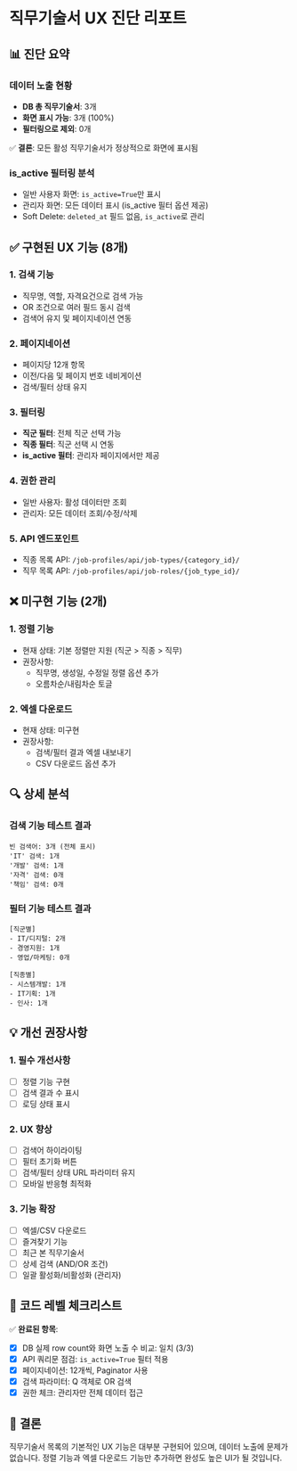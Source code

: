 # 직무기술서 UX 진단 리포트

## 📊 진단 요약

### 데이터 노출 현황
- **DB 총 직무기술서**: 3개
- **화면 표시 가능**: 3개 (100%)
- **필터링으로 제외**: 0개

✅ **결론**: 모든 활성 직무기술서가 정상적으로 화면에 표시됨

### is_active 필터링 분석
- 일반 사용자 화면: `is_active=True`만 표시
- 관리자 화면: 모든 데이터 표시 (is_active 필터 옵션 제공)
- Soft Delete: `deleted_at` 필드 없음, `is_active`로 관리

## ✅ 구현된 UX 기능 (8개)

### 1. 검색 기능
- 직무명, 역할, 자격요건으로 검색 가능
- OR 조건으로 여러 필드 동시 검색
- 검색어 유지 및 페이지네이션 연동

### 2. 페이지네이션
- 페이지당 12개 항목
- 이전/다음 및 페이지 번호 네비게이션
- 검색/필터 상태 유지

### 3. 필터링
- **직군 필터**: 전체 직군 선택 가능
- **직종 필터**: 직군 선택 시 연동
- **is_active 필터**: 관리자 페이지에서만 제공

### 4. 권한 관리
- 일반 사용자: 활성 데이터만 조회
- 관리자: 모든 데이터 조회/수정/삭제

### 5. API 엔드포인트
- 직종 목록 API: `/job-profiles/api/job-types/{category_id}/`
- 직무 목록 API: `/job-profiles/api/job-roles/{job_type_id}/`

## ❌ 미구현 기능 (2개)

### 1. 정렬 기능
- 현재 상태: 기본 정렬만 지원 (직군 > 직종 > 직무)
- 권장사항: 
  - 직무명, 생성일, 수정일 정렬 옵션 추가
  - 오름차순/내림차순 토글

### 2. 엑셀 다운로드
- 현재 상태: 미구현
- 권장사항:
  - 검색/필터 결과 엑셀 내보내기
  - CSV 다운로드 옵션 추가

## 🔍 상세 분석

### 검색 기능 테스트 결과
```
빈 검색어: 3개 (전체 표시)
'IT' 검색: 1개
'개발' 검색: 1개
'자격' 검색: 0개
'책임' 검색: 0개
```

### 필터 기능 테스트 결과
```
[직군별]
- IT/디지털: 2개
- 경영지원: 1개
- 영업/마케팅: 0개

[직종별]
- 시스템개발: 1개
- IT기획: 1개
- 인사: 1개
```

## 💡 개선 권장사항

### 1. 필수 개선사항
- [ ] 정렬 기능 구현
- [ ] 검색 결과 수 표시
- [ ] 로딩 상태 표시

### 2. UX 향상
- [ ] 검색어 하이라이팅
- [ ] 필터 초기화 버튼
- [ ] 검색/필터 상태 URL 파라미터 유지
- [ ] 모바일 반응형 최적화

### 3. 기능 확장
- [ ] 엑셀/CSV 다운로드
- [ ] 즐겨찾기 기능
- [ ] 최근 본 직무기술서
- [ ] 상세 검색 (AND/OR 조건)
- [ ] 일괄 활성화/비활성화 (관리자)

## 📝 코드 레벨 체크리스트

✅ **완료된 항목**:
- [x] DB 실제 row count와 화면 노출 수 비교: 일치 (3/3)
- [x] API 쿼리문 점검: `is_active=True` 필터 적용
- [x] 페이지네이션: 12개씩, Paginator 사용
- [x] 검색 파라미터: Q 객체로 OR 검색
- [x] 권한 체크: 관리자만 전체 데이터 접근

## 🚀 결론

직무기술서 목록의 기본적인 UX 기능은 대부분 구현되어 있으며, 데이터 노출에 문제가 없습니다. 
정렬 기능과 엑셀 다운로드 기능만 추가하면 완성도 높은 UI가 될 것입니다.